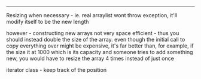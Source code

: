
---

Resizing when necessary - ie. real arraylist wont throw exception, it'll modify itself to be the new length

however - constructing new arrays not very space efficient - thus you should instead double the size of the array. 
even though the initial call to copy everything over might be expensive, it's far better than, for example, if the size it at 1000 which is its capacity and someone tries to add something new, you would have to resize the array 4 times instead of just once

iterator class - keep track of the position 